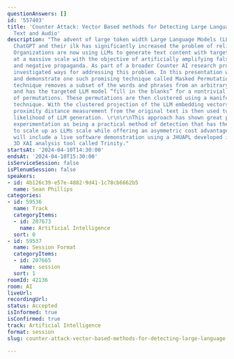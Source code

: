 ```yaml
---
questionAnswers: []
id: '557403'
title: 'Counter Attack: Vector Based methods for Detecting Large Language Model Generated
  Text and Audio'
description: "The advent of large token width Large Language Models (LLMs) such as
  ChatGPT and their ilk has significantly increased the problem of reliable detection.
  Organizations are now using LLMs to generate text content with targeted precision
  at a massive scale with the objective of artificially amplifying false narratives
  and negative propaganda. As part of a broader Counter AI research program we have
  investigated ways for addressing this problem. In this presentation we will discuss
  and demonstrate one such promising technique called Masked Permutations. \r\n\r\nThis
  technique removes a subset of the words and phrases from an arbitrary input text
  and has the targeted LLM model “fill in the blanks” for a nontrivial collection
  of permutations. These permutations are then clustered using a manifold approximation
  technique. With the clustered projection of the LLM embedding vectors in hand, a
  proximity distance measurement from the original text is then used to determine
  likelihood of LLM generation. \r\n\r\nThis approach has shown great potential in
  experimentation as being a practical method of detection that has the potential
  to scale up as LLMs scale while offering an asymmetric cost advantage. The discussion
  will include a live software demonstration using a JHUAPL developed interactive
  3D XAI analysis tool called Trinity."
startsAt: '2024-04-10T14:30:00'
endsAt: '2024-04-10T15:30:00'
isServiceSession: false
isPlenumSession: false
speakers:
- id: 4b126c39-e57e-4882-9d41-1c78cb6662b5
  name: Sean Phillips
categories:
- id: 59536
  name: Track
  categoryItems:
  - id: 207673
    name: Artificial Intelligence
  sort: 0
- id: 59537
  name: Session Format
  categoryItems:
  - id: 207665
    name: session
  sort: 1
roomId: 42136
room: AI
liveUrl: 
recordingUrl: 
status: Accepted
isInformed: true
isConfirmed: true
track: Artificial Intelligence
format: session
slug: counter-attack-vector-based-methods-for-detecting-large-language-model-generated-text-and-audio

---
```

